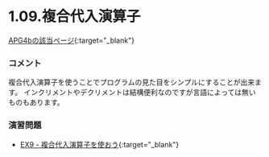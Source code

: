 1.09.複合代入演算子
============

[APG4bの該当ページ](https://atcoder.jp/contests/APG4b/tasks/APG4b_j){:target="_blank"}

### コメント

複合代入演算子を使うことでプログラムの見た目をシンプルにすることが出来ます。
インクリメントやデクリメントは結構便利なのですが言語によっては無いものもあります。

### 演習問題

- [EX9 - 複合代入演算子を使おう](https://atcoder.jp/contests/APG4b/tasks/APG4b_cn){:target="_blank"}